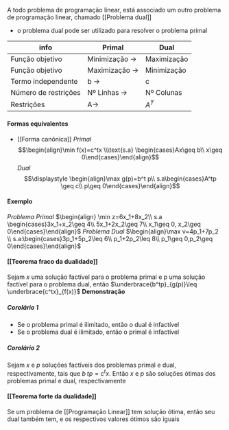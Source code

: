A  todo problema de programação linear, está associado um outro problema de programação linear, chamado [[Problema dual]]
- o problema dual pode ser utilizado para resolver o problema primal


| info                 | Primal         | Dual        |
| -------------------- | -------------- | ----------- |
| Função objetivo      | Minimização -> | Maximização |
| Função objetivo      | Maximização -> | Minimização |
| Termo independente   | b          ->  | c           |
| Número de restrições | Nº Linhas  ->  | Nº Colunas  |
| Restrições |            A->    |    $A^T$         |


#### Formas equivalentes
- [[Forma canônica]]
*Primal*
$$\begin{align}\min f(x)=c^tx \\\text{s.a} \begin{cases}Ax\geq b\\ x\geq 0\end{cases}\end{align}$$
*Dual*
$$\displaystyle \begin{align}\max g(p)=b^t p\\ s.a\begin{cases}A^tp \geq c\\ p\geq 0\end{cases}\end{align}$$

#### Exemplo
*Problema Primal*
$\begin{align} \min z=6x_1+8x_2\\ s.a \begin{cases}3x_1+x_2\geq 4\\ 5x_1+2x_2\geq 7\\ x_1\geq 0, x_2\geq 0\end{cases}\end{align}$
*Problema Dual*
$\begin{align}\max v=4p_1+7p_2 \\ s.a:\begin{cases}3p_1+5p_2\leq 6\\ p_1+2p_2\leq 8\\ p_1\geq 0,p_2\geq 0\end{cases}\end{align}$

#### [[Teorema fraco da dualidade]]
Sejam $x$ uma solução factível para o problema primal e p uma solução factível para o problema dual, então $\underbrace{b^tp}_{g(p)}\leq \underbrace{c^tx}_{f(x)}$
**Demonstração**

##### Corolário 1
- Se o problema primal é ilimitado, então o dual é infactível
- Se o problema dual é ilimitado, então o primal é infactível
##### Corolário 2
Sejam $x$ e $p$ soluções factíveis dos problemas primal e dual, respectivamente, tais que $b^~tp=c^tx$. Então $x$ e $p$ são soluções ótimas dos problemas primal e dual, respectivamente
#### [[Teorema forte da dualidade]]
Se um problema de [[Programação Linear]] tem solução ótima, então seu dual também tem, e os respectivos valores ótimos são iguais